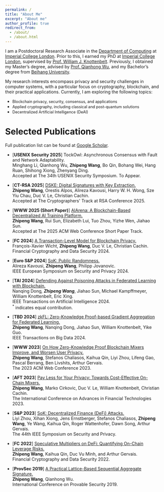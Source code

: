 ```yaml
---
permalink: /
title: "About Me"
excerpt: "About me"
author_profile: true
redirect_from: 
  - /about/
  - /about.html
---
```

I am a Postdoctoral Research Associate in the [Department of Computing](https://www.imperial.ac.uk/computing/) at [Imperial College London](https://www.imperial.ac.uk/). Prior to this, I earned my PhD at [Imperial College London](https://www.imperial.ac.uk/), supervised by [Prof. William J. Knottenbelt](https://www.doc.ic.ac.uk/~wjk/). Previously, I obtained my Master’s degree, advised by [Prof. Qianhong Wu](https://scholar.google.com/citations?hl=en&user=eEzaPPYAAAAJ), and my Bachelor’s degree from [Beihang University](https://ev.buaa.edu.cn/).



My research interests encompass privacy and security challenges in computer systems, with a particular focus on cryptography, blockchain, and their practical applications. Currently, I am exploring the following topics:

- <span style="font-size:0.9em;"> Blockchain privacy, security, consensus, and applications </span>
- <span style="font-size:0.9em;"> Applied cryptography, including classical and post-quantum solutions</span>
- <span style="font-size:0.9em;"> Decentralized Artificial Intelligence (DeAI)</span>

<!-- Please feel free to reach out to me at <u>zhipeng.wang20[at]imperial.ac.uk</u> if you are interested in my research or would like to know more about my detailed CV. -->


Selected Publications
=======
Full publication list can be found at [Google Scholar](https://scholar.google.com/citations?hl=en&user=ughaML4AAAAJ&view_op=list_works&sortby=pubdate).


- <span style="color:dark">\[<b>USENIX Security 2025</b>\]</span> TockOwl: Asynchronous Consensus with Fault and Network Adaptability.<br />
Minghang Li, Qianhong Wu, **Zhipeng Wang**, Bo Qin, Bohang Wei, Hang Ruan, Shihong Xiong, Zhenyang Ding. <br /> 
Accepted at The 34th USENIX Security Symposium. To Appear. <br /> 


- <span style="color:dark">\[<b>CT-RSA 2025</b>\]</span> [DSKE: Digital Signatures with Key Extraction.](https://eprint.iacr.org/2022/1753.pdf)<br />
**Zhipeng Wang**, Orestis Alpos,  Alireza Kavousi, Harry W. H. Wong, Sze Yiu Chau, Duc V. Le, Christian Cachin.<br /> 
Accepted at The Cryptographers' Track at RSA Conference 2025. <br /> 

- <span style="color:dark">\[<b>WWW 2025 (Short Paper)</b>\]</span> [AIArena: A Blockchain-Based Decentralized AI Training Platform.](https://arxiv.org/pdf/2412.14566)<br />
**Zhipeng Wang**, Rui Sun, Elizabeth Lui, Tuo Zhou, Yizhe Wen, Jiahao Sun.<br /> 
Accepted at The 2025 ACM Web Conference Short Paper Track. <br /> 

- <span style="color:dark">\[<b>FC 2024</b>\]</span> [A Transaction-Level Model for Blockchain Privacy.](https://eprint.iacr.org/2023/1902.pdf)<br />
François-Xavier Wicht, **Zhipeng Wang**, Duc V. Le, Christian Cachin.<br /> 
Financial Cryptography and Data Security 2024. <br /> 

- <span style="color:dark">\[<b>Euro S&P 2024</b>\]</span> [SoK: Public Randomness.](https://eprint.iacr.org/2023/1121.pdf)<br />
Alireza Kavousi, **Zhipeng Wang**, Philipp Jovanovic.<br /> 
IEEE European Symposium on Security and Privacy 2024. <br /> 

- <span style="color:dark">\[<b>TAI 2024</b>\]</span> [Defending Against Poisoning Attacks in Federated Learning with Blockchain.](https://www.computer.org/csdl/journal/ai/2024/07/10471193/1VpY6lFFWko)<br />
 Nanqing Dong<sup>*</sup>, **Zhipeng Wang**<sup>*</sup>, Jiahao Sun, Michael Kampffmeyer, William Knottenbelt, Eric Xing. <br />
IEEE Transactions on Artificial Intelligence 2024. <br /> 
<sup>*</sup> indicates equal contribution.

- <span style="color:dark">\[<b>TBD 2024</b>\]</span> [zkFL: Zero-Knowledge Proof-based Gradient Aggregation for Federated Learning.](https://ieeexplore.ieee.org/stamp/stamp.jsp?arnumber=10535217)<br />
 **Zhipeng Wang**, Nanqing Dong, Jiahao Sun, William Knottenbelt, Yike Guo. <br />
IEEE Transactions on Big Data 2024. <br /> 

- <span style="color:dark">\[<b>WWW 2023</b>\]</span> [On How Zero-Knowledge Proof Blockchain Mixers Improve, and Worsen User Privacy.](https://arxiv.org/pdf/2201.09035.pdf)\
**Zhipeng Wang**, Stefanos Chaliasos, Kaihua Qin, Liyi Zhou, Lifeng Gao, Pascal Berrang, Ben Livshits, Arthur Gervais.\
The 2023 ACM Web Conference 2023. 

- <span style="color:dark">\[<b>AFT 2023</b>\]</span> [Pay Less for Your Privacy: Towards Cost-Effective On-Chain Mixers.](https://eprint.iacr.org/2023/1222.pdf)\
**Zhipeng Wang**, Marko Cirkovic, Duc V. Le, William Knottenbelt, Christian Cachin.\
The International Conference on Advances in Financial Technologies 2023.

- <span style="color:dark">\[<b>S&P 2023</b>\]</span> [SoK: Decentralized Finance (DeFi) Attacks.](https://arxiv.org/pdf/2208.13035.pdf)<br />
Liyi Zhou, Xihan Xiong, Jens Ernstberger, Stefanos Chaliasos, **Zhipeng Wang**, Ye Wang, Kaihua Qin, Roger Wattenhofer, Dawn Song, Arthur Gervais.<br />
The 44th IEEE Symposium on Security and Privacy.

- <span style="color:dark">\[<b>FC 2022</b>\]</span> [Speculative Multipliers on DeFi: Quantifying On-Chain Leverage Risks.](https://link.springer.com/chapter/10.1007/978-3-031-18283-9_3)<br />
**Zhipeng Wang**, Kaihua Qin, Duc Vu Minh, and Arthur Gervais.<br />
Financial Cryptography and Data Security 2022.



<!-- - <span style="color:darkgray">\[NeurIPS DMLW'22\]</span> [FLock: Defending Malicious Behaviors in Federated Learning with Blockchain.](https://arxiv.org/pdf/2211.04344.pdf)<br /> 
Nanqing Dong<sup>*</sup>, Jiahao Sun<sup>*</sup>, **Zhipeng Wang**<sup>*</sup>, Shuoying Zhang<sup>*</sup>, and Shuhao Zheng<sup>*</sup>.<br /> 
NeurIPS 2022 Workshops on Decentralization and Trustworthy Machine Learning in Web3: Methodologies, Platforms, and Applications. [Runner-up Award.](https://ai-secure.github.io/DMLW2022/papers)<br />
<sup>*</sup>Authors are arranged in alphabetical order. -->

- <span style="color:dark">\[<b>ProvSec 2019</b>\]</span> [A Practical Lattice-Based Sequential Aggregate Signature.](https://link.springer.com/chapter/10.1007/978-3-030-31919-9_6)<br />**Zhipeng Wang**, Qianhong Wu.<br />
International Conference on Provable Security 2019.



